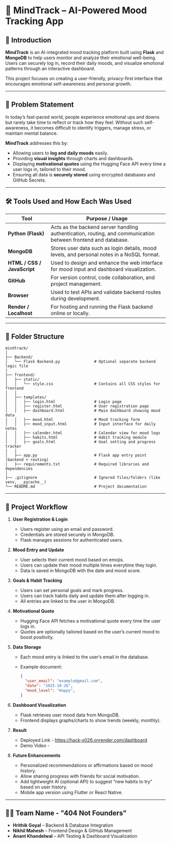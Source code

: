 # 🧠 MindTrack – AI-Powered Mood Tracking App

## 🔹 Introduction

**MindTrack** is an AI-integrated mood tracking platform built using **Flask** and **MongoDB** to help users monitor and analyze their emotional well-being.
Users can securely log in, record their daily moods, and visualize emotional patterns through an interactive dashboard.

This project focuses on creating a user-friendly, privacy-first interface that encourages emotional self-awareness and personal growth.

---

## 🧩 Problem Statement

In today’s fast-paced world, people experience emotional ups and downs but rarely take time to reflect or track how they feel.
Without such self-awareness, it becomes difficult to identify triggers, manage stress, or maintain mental balance.

**MindTrack** addresses this by:

* Allowing users to **log and daily moods** easily.
* Providing **visual insights** through charts and dashboards.
* Displaying **motivational quotes** using the Hugging Face API every time a user logs in, tailored to their mood.
* Ensuring all data is **securely stored** using encrypted databases and GitHub Secrets.

---

## 🛠️ Tools Used and How Each Was Used

| Tool                                                 | Purpose / Usage                                                                                               |
| ---------------------------------------------------- | ------------------------------------------------------------------------------------------------------------- |
| **Python (Flask)**                                   | Acts as the backend server handling authentication, routing, and communication between frontend and database. |
| **MongoDB**                                          | Stores user data such as login details, mood levels, and personal notes in a NoSQL format.                    |
| **HTML / CSS / JavaScript**                          | Used to design and enhance the web interface for mood input and dashboard visualization.                      |
| **GitHub**                                           | For version control, code collaboration, and project management.                                              |
| **Browser**                                          | Used to test APIs and validate backend routes during development.                                             |
| **Render / Localhost**                               | For hosting and running the Flask backend online or locally.                                                  |

---

## 📁 Folder Structure

```
mindtrack/
│
├── Backend/
│   └── Flask Backend.py               # Optional separate backend logic file
│
├── frontend/
│   ├── static/
│   │   └── style.css                  # Contains all CSS styles for frontend
│   │
│   ├── templates/
│   │   ├── login.html                 # Login page
│   │   ├── register.html              # User registration page
│   │   ├── dashboard.html             # Main dashboard showing mood data
│   │   ├── mood.html                  # Mood tracking form
│   │   ├── mood_input.html            # Input interface for daily notes
│   │   ├── calender.html              # Calendar view for mood logs
│   │   ├── habits.html                # Habit tracking module
│   │   ├── goals.html                 # Goal setting and progress tracker
│   │
│   ├── app.py                         # Flask app entry point (backend + routing)
│   ├── requirements.txt               # Required libraries and dependencies
│
├── .gitignore                         # Ignored files/folders (like venv, __pycache__)
└── README.md                          # Project documentation
```

---

## 🚀 Project Workflow

1. **User Registration & Login**

   * Users register using an email and password.
   * Credentials are stored securely in MongoDB.
   * Flask manages sessions for authenticated users.

2. **Mood Entry and Update**

   * User selects their current mood based on emojis.
   * Users can update their mood multiple times everytime they login.
   * Data is saved in MongoDB with the date and mood score.

3. **Goals & Habit Tracking**

   * Users can set personal goals and mark progress.
   * Users can track habits daily and update them after logging in.
   * All entries are linked to the user in MongoDB.
  
4. **Motivational Quote**

   * Hugging Face API fetches a motivational quote every time the user logs in.
   * Quotes are optionally tailored based on the user’s current mood to boost positivity.

5. **Data Storage**

   * Each mood entry is linked to the user’s email in the database.
   * Example document:

     ```json
     {
       "user_email": "example@gmail.com",
       "date": "2025-10-26",
       "mood_level": "Happy",
     }
     ```

6. **Dashboard Visualization**

   * Flask retrieves user mood data from MongoDB.
   * Frontend displays graphs/charts to show trends (weekly, monthly).
  
7. **Result**

   * Deployed Link - https://hack-x026.onrender.com/dashboard
   * Demo Video - 


8. **Future Enhancements**

   * Personalized recommendations or affirmations based on mood history.
   * Allow sharing progress with friends for social motivation. 
   * Add lightweight AI (optional API) to suggest “new habits to try” based on user history.
   * Mobile app version using Flutter or React Native.

---

## 👨‍💻 Team Name - "404 Not Founders"

* **Hrithik Goyal** – Backend & Database Integration
* **Nikhil Mahesh** – Frontend Design & GitHub Management
* **Anant Khandelwal** – API Testing & Dashboard Visualization
